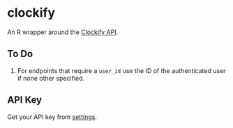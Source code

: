 # clockify

An R wrapper around the [Clockify API](https://clockify.me/developers-api).

## To Do

1. For endpoints that require a `user_id` use the ID of the authenticated user if none other specified.

## API Key

Get your API key from [settings](https://clockify.me/user/settings).
